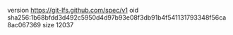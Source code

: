 version https://git-lfs.github.com/spec/v1
oid sha256:1b68bfdd3d492c5950d4d97b93e08f3db91b4f541131793348f56ca8ac067369
size 12037
